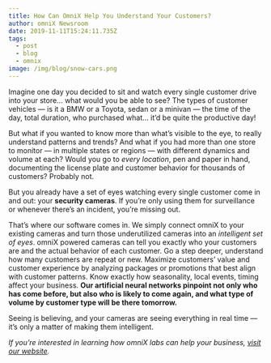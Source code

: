 ```yaml
---
title: How Can OmniX Help You Understand Your Customers?
author: omniX Newsroom
date: 2019-11-11T15:24:11.735Z
tags:
  - post
  - blog
  - omnix
image: /img/blog/snow-cars.png
---
```

Imagine one day you decided to sit and watch every single customer drive into your store… what would you be able to see? The types of customer vehicles — is it a BMW or a Toyota, sedan or a minivan — the time of the day, total duration, who purchased what… it’d be quite the productive day!

But what if you wanted to know more than what’s visible to the eye, to really understand patterns and trends? And what if you had more than one store to monitor — in multiple states or regions — with different dynamics and volume at each? Would you go to *every location*, pen and paper in hand, documenting the license plate and customer behavior for thousands of customers? Probably not.

But you already have a set of eyes watching every single customer come in and out: your **security cameras**. If you’re only using them for surveillance or whenever there’s an incident, you’re missing out.

That’s where our software comes in. We simply connect omniX to your existing cameras and turn those underutilized cameras into an *intelligent set of eyes*. omniX powered cameras can tell you exactly who your customers are and the actual behavior of each customer. Go a step deeper, understand how many customers are repeat or new. Maximize customers’ value and customer experience by analyzing packages or promotions that best align with customer patterns. Know exactly how seasonality, local events, timing affect your business. **Our artificial neural networks pinpoint not only who has come before, but also who is likely to come again, and what type of volume by customer type will be there tomorrow.**

Seeing is believing, and your cameras are seeing everything in real time — it’s only a matter of making them intelligent.

*If you’re interested in learning how omniX labs can help your business, [visit our website](https://omnixlabs.com/).*
